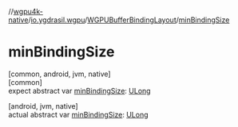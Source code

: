 //[wgpu4k-native](../../../index.md)/[io.ygdrasil.wgpu](../index.md)/[WGPUBufferBindingLayout](index.md)/[minBindingSize](min-binding-size.md)

# minBindingSize

[common, android, jvm, native]\
[common]\
expect abstract var [minBindingSize](min-binding-size.md): [ULong](https://kotlinlang.org/api/core/kotlin-stdlib/kotlin/-u-long/index.html)

[android, jvm, native]\
actual abstract var [minBindingSize](min-binding-size.md): [ULong](https://kotlinlang.org/api/core/kotlin-stdlib/kotlin/-u-long/index.html)